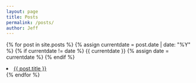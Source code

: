 ```yaml
---
layout: page
title: Posts
permalink: /posts/
author: Jeff
---
```

{% for post in site.posts %}
  {% assign currentdate = post.date | date: "%Y" %}
  {% if currentdate != date %}
      {{ currentdate }}
    {% assign date = currentdate %}
  {% endif %}
  <li><a href="{{ post.url }}">{{ post.title }}</a></li>
{% endfor %}